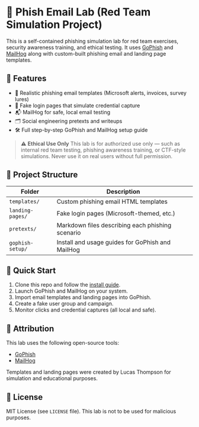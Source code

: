 # 🎯 Phish Email Lab (Red Team Simulation Project)

This is a self-contained phishing simulation lab for red team exercises, security awareness training, and ethical testing. It uses [GoPhish](https://getgophish.com/) and [MailHog](https://github.com/mailhog/MailHog) along with custom-built phishing email and landing page templates.

## 🧰 Features

* 🔐 Realistic phishing email templates (Microsoft alerts, invoices, survey lures)
* 🛬 Fake login pages that simulate credential capture
* 📬 MailHog for safe, local email testing
* 🗂️ Social engineering pretexts and writeups
* 🛠️ Full step-by-step GoPhish and MailHog setup guide

> ⚠️ **Ethical Use Only**
> This lab is for authorized use only — such as internal red team testing, phishing awareness training, or CTF-style simulations. Never use it on real users without full permission.

## 📁 Project Structure

| Folder           | Description                                      |
| ---------------- | ------------------------------------------------ |
| `templates/`     | Custom phishing email HTML templates             |
| `landing-pages/` | Fake login pages (Microsoft-themed, etc.)        |
| `pretexts/`      | Markdown files describing each phishing scenario |
| `gophish-setup/` | Install and usage guides for GoPhish and MailHog |

## 🚀 Quick Start

1. Clone this repo and follow the [install guide](gophish-setup/install-guide.md).
2. Launch GoPhish and MailHog on your system.
3. Import email templates and landing pages into GoPhish.
4. Create a fake user group and campaign.
5. Monitor clicks and credential captures (all local and safe).

## 🙌 Attribution

This lab uses the following open-source tools:

* [GoPhish](https://getgophish.com/)
* [MailHog](https://github.com/mailhog/MailHog)

Templates and landing pages were created by Lucas Thompson for simulation and educational purposes.

## 🪪 License

MIT License (see `LICENSE` file). This lab is not to be used for malicious purposes.

